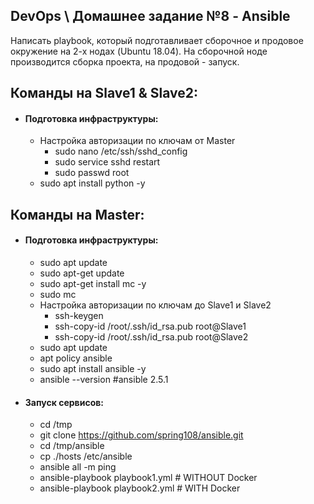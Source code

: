 ## DevOps \ Домашнее задание №8 - Ansible

Написать playbook, который подготавливает сборочное и продовое окружение на 2-х нодах (Ubuntu 18.04). На сборочной ноде производится сборка проекта, на продовой - запуск. 


## Команды на Slave1 & Slave2:
  - #### Подготовка инфраструктуры:
    - Настройка авторизации по ключам от Master
      - sudo nano /etc/ssh/sshd_config
      - sudo service sshd restart
      - sudo passwd root
    - sudo apt install python -y


## Команды на Master:
  - #### Подготовка инфраструктуры:
    - sudo apt update
    - sudo apt-get update
    - sudo apt-get install mc -y
    - sudo mc
    - Настройка авторизации по ключам до Slave1 и Slave2
      - ssh-keygen
      - ssh-copy-id /root/.ssh/id_rsa.pub root@Slave1
      - ssh-copy-id /root/.ssh/id_rsa.pub root@Slave2
    - sudo apt update
    - apt policy ansible
    - sudo apt install ansible -y
    - ansible --version #ansible 2.5.1
  - #### Запуск сервисов:
    - cd /tmp
    - git clone https://github.com/spring108/ansible.git
    - cd /tmp/ansible
    - cp ./hosts /etc/ansible
    - ansible all -m ping
    - ansible-playbook playbook1.yml # WITHOUT Docker
    - ansible-playbook playbook2.yml # WITH    Docker
